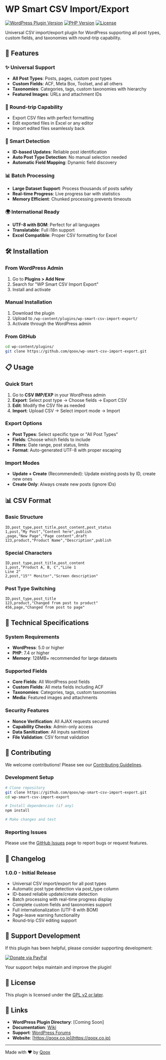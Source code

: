 # WP Smart CSV Import/Export

[![WordPress Plugin Version](https://img.shields.io/badge/WordPress-5.0%2B-blue.svg)](https://wordpress.org/)
[![PHP Version](https://img.shields.io/badge/PHP-7.4%2B-purple.svg)](https://php.net/)
[![License](https://img.shields.io/badge/License-GPL%20v2%2B-green.svg)](https://www.gnu.org/licenses/gpl-2.0.html)

Universal CSV import/export plugin for WordPress supporting all post types, custom fields, and taxonomies with round-trip capability.

## 🚀 Features

### ✨ Universal Support
- **All Post Types**: Posts, pages, custom post types
- **Custom Fields**: ACF, Meta Box, Toolset, and all others
- **Taxonomies**: Categories, tags, custom taxonomies with hierarchy
- **Featured Images**: URLs and attachment IDs

### 🔄 Round-trip Capability
- Export CSV files with perfect formatting
- Edit exported files in Excel or any editor
- Import edited files seamlessly back

### 🎯 Smart Detection
- **ID-based Updates**: Reliable post identification
- **Auto Post Type Detection**: No manual selection needed
- **Automatic Field Mapping**: Dynamic field discovery

### 📊 Batch Processing
- **Large Dataset Support**: Process thousands of posts safely
- **Real-time Progress**: Live progress bar with statistics
- **Memory Efficient**: Chunked processing prevents timeouts

### 🌍 International Ready
- **UTF-8 with BOM**: Perfect for all languages
- **Translatable**: Full i18n support
- **Excel Compatible**: Proper CSV formatting for Excel

## 🛠 Installation

### From WordPress Admin
1. Go to **Plugins > Add New**
2. Search for "WP Smart CSV Import Export"
3. Install and activate

### Manual Installation
1. Download the plugin
2. Upload to `/wp-content/plugins/wp-smart-csv-import-export/`
3. Activate through the WordPress admin

### From GitHub
```bash
cd wp-content/plugins/
git clone https://github.com/qoox/wp-smart-csv-import-export.git
```

## 📋 Usage

### Quick Start
1. Go to **CSV IMP/EXP** in your WordPress admin
2. **Export**: Select post type → Choose fields → Export CSV
3. **Edit**: Modify the CSV file as needed
4. **Import**: Upload CSV → Select import mode → Import

### Export Options
- **Post Types**: Select specific type or "All Post Types"
- **Fields**: Choose which fields to include
- **Filters**: Date range, post status, limits
- **Format**: Auto-generated UTF-8 with proper escaping

### Import Modes
- **Update + Create** (Recommended): Update existing posts by ID, create new ones
- **Create Only**: Always create new posts (ignore IDs)

## 📊 CSV Format

### Basic Structure
```csv
ID,post_type,post_title,post_content,post_status
1,post,"My Post","Content here",publish
,page,"New Page","Page content",draft
123,product,"Product Name","Description",publish
```

### Special Characters
```csv
ID,post_type,post_title,post_content
1,post,"Product A, B, C","Line 1
Line 2"
2,post,"15"" Monitor","Screen description"
```

### Post Type Switching
```csv
ID,post_type,post_title
123,product,"Changed from post to product"
456,page,"Changed from post to page"
```

## 🔧 Technical Specifications

### System Requirements
- **WordPress**: 5.0 or higher
- **PHP**: 7.4 or higher
- **Memory**: 128MB+ recommended for large datasets

### Supported Fields
- **Core Fields**: All WordPress post fields
- **Custom Fields**: All meta fields including ACF
- **Taxonomies**: Categories, tags, custom taxonomies
- **Media**: Featured images and attachments

### Security Features
- **Nonce Verification**: All AJAX requests secured
- **Capability Checks**: Admin-only access
- **Data Sanitization**: All inputs sanitized
- **File Validation**: CSV format validation

## 🤝 Contributing

We welcome contributions! Please see our [Contributing Guidelines](CONTRIBUTING.md).

### Development Setup
```bash
# Clone repository
git clone https://github.com/qoox/wp-smart-csv-import-export.git
cd wp-smart-csv-import-export

# Install dependencies (if any)
npm install

# Make changes and test
```

### Reporting Issues
Please use the [GitHub Issues](https://github.com/qoox/wp-smart-csv-import-export/issues) page to report bugs or request features.

## 📝 Changelog

### 1.0.0 - Initial Release
- Universal CSV import/export for all post types
- Automatic post type detection via post_type column
- ID-based reliable update/create detection
- Batch processing with real-time progress display
- Complete custom fields and taxonomies support
- Full internationalization (UTF-8 with BOM)
- Page-leave warning functionality
- Round-trip CSV editing support

## 💝 Support Development

If this plugin has been helpful, please consider supporting development:

[![Donate via PayPal](https://img.shields.io/badge/Donate-PayPal-blue.svg)](https://www.paypal.com/ncp/payment/JKL3WTQLH5NXA)

Your support helps maintain and improve the plugin!

## 📄 License

This plugin is licensed under the [GPL v2 or later](https://www.gnu.org/licenses/gpl-2.0.html).

## 🔗 Links

- **WordPress Plugin Directory**: [Coming Soon]
- **Documentation**: [Wiki](https://github.com/qoox/wp-smart-csv-import-export/wiki)
- **Support**: [WordPress Forums](https://wordpress.org/support/plugin/wp-smart-csv-import-export/)
- **Website**: [https://qoox.co.jp](https://qoox.co.jp)

---


Made with ❤️ by [Qoox](https://qoox.co.jp)
